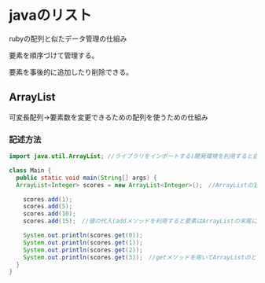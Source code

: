 # javaのリスト
rubyの配列と似たデータ管理の仕組み

要素を順序づけて管理する。

要素を事後的に追加したり削除できる。

## ArrayList
可変長配列→要素数を変更できるための配列を使うための仕組み
### 記述方法
```java
import java.util.ArrayList; //ライブラリをインポートする(開発環境を利用すると自動的に補完できる)

class Main {
  public static void main(String[] args) {
  ArrayList<Integer> scores = new ArrayList<Integer>();　//ArrayListの宣言

    scores.add(1);
    scores.add(5);
    scores.add(10);
    scores.add(15);　//値の代入(addメソッドを利用すると要素はArrayListの末尾に追加)

    System.out.println(scores.get(0));
    System.out.println(scores.get(1));
    System.out.println(scores.get(2));
    System.out.println(scores.get(3));　//getメソッドを用いてArrayListのとリだしを行う
  }
}
```

